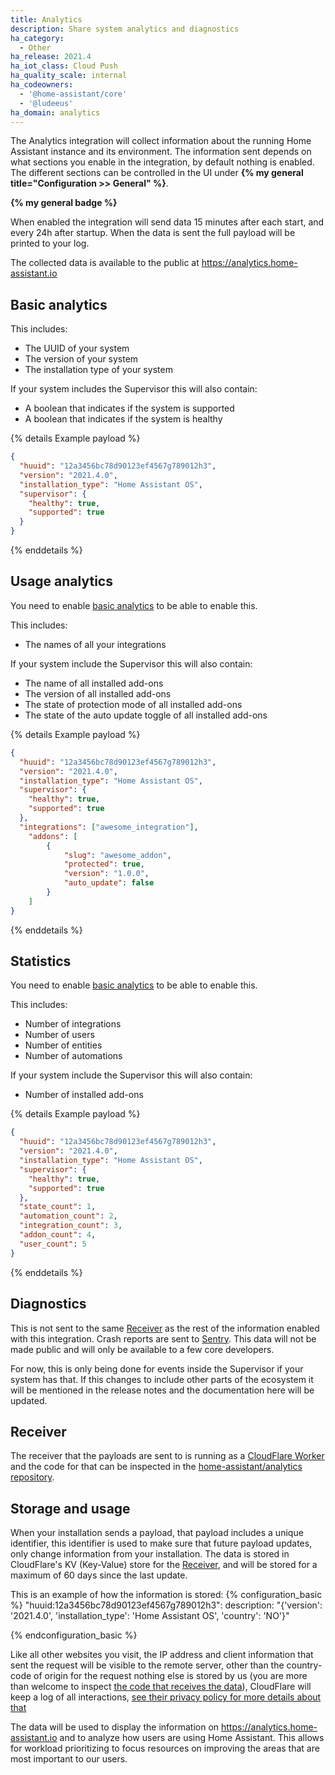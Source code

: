 ```yaml
---
title: Analytics
description: Share system analytics and diagnostics
ha_category:
  - Other
ha_release: 2021.4
ha_iot_class: Cloud Push
ha_quality_scale: internal
ha_codeowners:
  - '@home-assistant/core'
  - '@ludeeus'
ha_domain: analytics
---
```


The Analytics integration will collect information about the running Home Assistant instance and its environment. The information sent depends on what sections you enable in the integration, by default nothing is enabled. The different sections can be controlled in the UI under **{% my general title="Configuration >> General" %}**.

**{% my general badge %}**

When enabled the integration will send data 15 minutes after each start, and every 24h after startup. When the data is sent the full payload will be printed to your log.

The collected data is available to the public at <https://analytics.home-assistant.io>

## Basic analytics

This includes:

- The UUID of your system
- The version of your system
- The installation type of your system

If your system includes the Supervisor this will also contain:

- A boolean that indicates if the system is supported
- A boolean that indicates if the system is healthy

{% details Example payload %}

```json
{
  "huuid": "12a3456bc78d90123ef4567g789012h3",
  "version": "2021.4.0",
  "installation_type": "Home Assistant OS",
  "supervisor": {
    "healthy": true,
    "supported": true
  }
}
```

{% enddetails %}

## Usage analytics

You need to enable [basic analytics](#basic-analytics) to be able to enable this.

This includes:

- The names of all your integrations

If your system include the Supervisor this will also contain:

- The name of all installed add-ons
- The version of all installed add-ons
- The state of protection mode of all installed add-ons
- The state of the auto update toggle of all installed add-ons

{% details Example payload %}

```json
{
  "huuid": "12a3456bc78d90123ef4567g789012h3",
  "version": "2021.4.0",
  "installation_type": "Home Assistant OS",
  "supervisor": {
    "healthy": true,
    "supported": true
  },
  "integrations": ["awesome_integration"],
    "addons": [
        {
            "slug": "awesome_addon",
            "protected": true,
            "version": "1.0.0",
            "auto_update": false
        }
    ]
}
```

{% enddetails %}

## Statistics

You need to enable [basic analytics](#basic-analytics) to be able to enable this.

This includes:

- Number of integrations
- Number of users
- Number of entities
- Number of automations

If your system include the Supervisor this will also contain:

- Number of installed add-ons

{% details Example payload %}

```json
{
  "huuid": "12a3456bc78d90123ef4567g789012h3",
  "version": "2021.4.0",
  "installation_type": "Home Assistant OS",
  "supervisor": {
    "healthy": true,
    "supported": true
  },
  "state_count": 1,
  "automation_count": 2,
  "integration_count": 3,
  "addon_count": 4,
  "user_count": 5
}
```

{% enddetails %}

## Diagnostics

This is not sent to the same [Receiver](#receiver) as the rest of the information enabled with this integration. Crash reports are sent to [Sentry](https://sentry.io/welcome/). This data will not be made public and will only be available to a few core developers.

For now, this is only being done for events inside the Supervisor if your system has that. If this changes to include other parts of the ecosystem it will be mentioned in the release notes and the documentation here will be updated.

## Receiver

The receiver that the payloads are sent to is running as a [CloudFlare Worker](https://workers.cloudflare.com/) and the code for that can be inspected in the [home-assistant/analytics repository](https://github.com/home-assistant/analytics.home-assistant.io).

## Storage and usage

When your installation sends a payload, that payload includes a unique identifier, this identifier is used to make sure that future payload updates, only change information from your installation.
The data is stored in CloudFlare's KV (Key-Value) store for the [Receiver](#receiver), and will be stored for a maximum of 60 days since the last update.

This is an example of how the information is stored:
{% configuration_basic %}
"huuid:12a3456bc78d90123ef4567g789012h3":
  description: "{'version': '2021.4.0', 'installation_type': 'Home Assistant OS', 'country': 'NO'}"

{% endconfiguration_basic %}

Like all other websites you visit, the IP address and client information that sent the request will be visible to the remote server, other than the country-code of origin for the request nothing else is stored by us (you are more than welcome to inspect [the code that receives the data](https://github.com/home-assistant/analytics.home-assistant.io)), CloudFlare will keep a log of all interactions, [see their privacy policy for more details about that](https://www.cloudflare.com/privacypolicy/)

The data will be used to display the information on <https://analytics.home-assistant.io> and to analyze how users are using Home Assistant. This allows for workload prioritizing to focus resources on improving the areas that are most important to our users.
